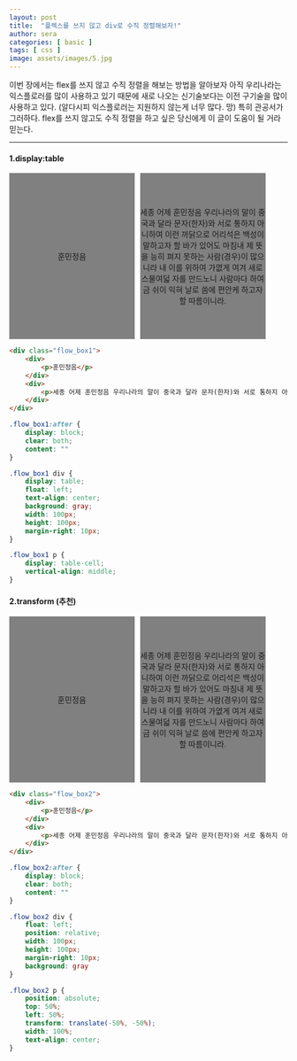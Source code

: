 ```yaml
---
layout: post
title:  "플렉스를 쓰지 않고 div로 수직 정렬해보자!"
author: sera
categories: [ basic ]
tags: [ css ]
image: assets/images/5.jpg
---
```


이번 장에서는 flex를 쓰지 않고 수직 정렬을 해보는 방법을 알아보자
아직 우리나라는 익스플로러를 많이 사용하고 있기 때문에 새로 나오는 신기술보다는 이전 구기술을 많이 사용하고 있다.
(알다시피 익스플로러는 지원하지 않는게 너무 많다. 망)
특히 관공서가 그러하다. flex를 쓰지 않고도 수직 정렬을 하고 싶은 당신에게 이 글이 도움이 될 거라 믿는다.

***

#### 1.display:table

<div class="flow_box1">
	<div>
		<p>훈민정음</p>
	</div>
	<div>
		<p>세종 어제 훈민정음 우리나라의 말이 중국과 달라 문자(한자)와 서로 통하지 아니하여 이런 까닭으로 어리석은 백성이 말하고자 할 바가 있어도 마침내 제 뜻을 능히 펴지 못하는 사람(경우)이 많으니라 내 이를 위하여 가엾게 여겨 새로 스물여덟 자를 만드노니 사람마다 하여금 쉬이 익혀 날로 씀에 편안케 하고자 할 따름이니라.</p>
	</div>
</div>
<style>
.flow_box1:after{display:block;clear:both;content:""}
.flow_box1 div{display:table;float:left;text-align:center;background:gray;width:45%;height:300px;margin-right:10px;}
.flow_box1 p{display:table-cell;vertical-align:middle;margin:0;}
</style>

```html
<div class="flow_box1">
	<div>
		<p>훈민정음</p>
	</div>
	<div>
		<p>세종 어제 훈민정음 우리나라의 말이 중국과 달라 문자(한자)와 서로 통하지 아니하여 이런 까닭으로 어리석은 백성이 말하고자 할 바가 있어도 마침내 제 뜻을 능히 펴지 못하는 사람(경우)이 많으니라 내 이를 위하여 가엾게 여겨 새로 스물여덟 자를 만드노니 사람마다 하여금 쉬이 익혀 날로 씀에 편안케 하고자 할 따름이니라.</p>
	</div>
</div>
```

```css
.flow_box1:after {
	display: block;
	clear: both;
	content: ""
}

.flow_box1 div {
	display: table;
	float: left;
	text-align: center;
	background: gray;
	width: 100px;
	height: 100px;
	margin-right: 10px;
}

.flow_box1 p {
	display: table-cell;
	vertical-align: middle;
}
```

#### 2.transform (추천)

<div class="flow_box2">
	<div>
		<p>훈민정음</p>
	</div>
	<div>
		<p>세종 어제 훈민정음 우리나라의 말이 중국과 달라 문자(한자)와 서로 통하지 아니하여 이런 까닭으로 어리석은 백성이 말하고자 할 바가 있어도 마침내 제 뜻을 능히 펴지 못하는 사람(경우)이 많으니라 내 이를 위하여 가엾게 여겨 새로 스물여덟 자를 만드노니 사람마다 하여금 쉬이 익혀 날로 씀에 편안케 하고자 할 따름이니라.</p>
	</div>
</div>
<style>
.flow_box2:after{display:block;clear:both;content:""}
.flow_box2 div{float:left;position:relative;width:45%;height:300px;margin-right:10px;background:gray}
.flow_box2 p{position:absolute;top:50%;left:50%;transform:translate(-50%, -50%);width:100%;text-align:center;margin:0;}
</style>

```html
<div class="flow_box2">
	<div>
		<p>훈민정음</p>
	</div>
	<div>
		<p>세종 어제 훈민정음 우리나라의 말이 중국과 달라 문자(한자)와 서로 통하지 아니하여 이런 까닭으로 어리석은 백성이 말하고자 할 바가 있어도 마침내 제 뜻을 능히 펴지 못하는 사람(경우)이 많으니라 내 이를 위하여 가엾게 여겨 새로 스물여덟 자를 만드노니 사람마다 하여금 쉬이 익혀 날로 씀에 편안케 하고자 할 따름이니라.</p>
	</div>
</div>
```

```css
.flow_box2:after {
	display: block;
	clear: both;
	content: ""
}

.flow_box2 div {
	float: left;
	position: relative;
	width: 100px;
	height: 100px;
	margin-right: 10px;
	background: gray
}

.flow_box2 p {
	position: absolute;
	top: 50%;
	left: 50%;
	transform: translate(-50%, -50%);
	width: 100%;
	text-align: center;
}
```

